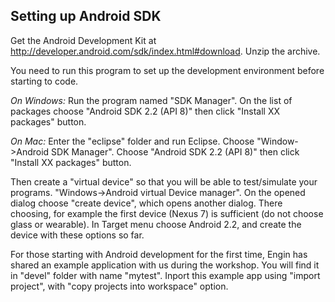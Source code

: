 Setting up Android SDK
---------------------------
Get the Android Development Kit at http://developer.android.com/sdk/index.html#download.
Unzip the archive.

You need to run this program to set up the development environment before starting to code.

*On Windows:*
Run the program named "SDK Manager". 
On the list of packages choose "Android SDK 2.2 (API 8)" then click "Install XX packages" button.

*On Mac:*
Enter the "eclipse" folder and run Eclipse. Choose "Window->Android SDK Manager". 
Choose "Android SDK 2.2 (API 8)" then click "Install XX packages" button.

Then create a "virtual device" so that you will be able to test/simulate your programs. "Windows->Android virtual Device manager". 
On the opened dialog choose "create device", which opens another dialog. 
There choosing, for example the first device (Nexus 7) is sufficient (do not choose glass or wearable).
In Target menu choose Android 2.2, and create the device with these options so far.

For those starting with Android development for the first time, Engin has shared an example application with us
during the workshop. You will find it in "devel" folder with name "mytest". Inport this example app using "import project", with "copy projects into workspace" option.
